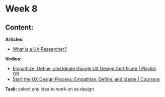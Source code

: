# Week 8

## Content:

 **Articles:**
- [What is a UX Researcher?](https://careerfoundry.com/en/blog/ux-design/ux-researcher-career-guide/)

 **Vedios:**
- [Empathize, Define, and Ideate Google UX Design Certificate | Playlist](https://www.youtube.com/playlist?list=PLTZYG7bZ1u6qCRHskLgKf6Olzbbuy-5ce) <br>
OR <br>
- [Start the UX Design Process: Empathize, Define, and Ideate | Coursera](https://www.coursera.org/learn/start-ux-design-process?specialization=google-ux-design)


 **Task:**
 select any idea to work on as design


    
